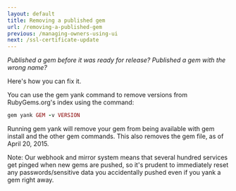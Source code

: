 ```yaml
---
layout: default
title: Removing a published gem
url: /removing-a-published-gem
previous: /managing-owners-using-ui
next: /ssl-certificate-update
---
```


<em class="t-gray">Published a gem before it was ready for release? Published a gem with the wrong name?</em>

Here's how you can fix it.

You can use the gem yank command to remove versions from RubyGems.org's index using the command:

```ruby
gem yank GEM -v VERSION
```

Running gem yank will remove your gem from being available with gem install and the other gem commands. This also removes the gem file, as of April 20, 2015.

Note: Our webhook and mirror system means that several hundred services get pinged when new gems are pushed, so it's prudent to immediately reset any passwords/sensitive data you accidentally pushed even if you yank a gem right away.
